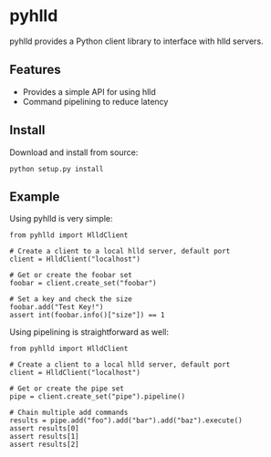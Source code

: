 pyhlld
=========

pyhlld provides a Python client library to interface with
hlld servers.

Features
--------


* Provides a simple API for using hlld
* Command pipelining to reduce latency


Install
-------

Download and install from source:

    python setup.py install

Example
------

Using pyhlld is very simple:

    from pyhlld import HlldClient

    # Create a client to a local hlld server, default port
    client = HlldClient("localhost")

    # Get or create the foobar set
    foobar = client.create_set("foobar")

    # Set a key and check the size
    foobar.add("Test Key!")
    assert int(foobar.info()["size"]) == 1

Using pipelining is straightforward as well:

    from pyhlld import HlldClient

    # Create a client to a local hlld server, default port
    client = HlldClient("localhost")

    # Get or create the pipe set
    pipe = client.create_set("pipe").pipeline()

    # Chain multiple add commands
    results = pipe.add("foo").add("bar").add("baz").execute()
    assert results[0]
    assert results[1]
    assert results[2]

